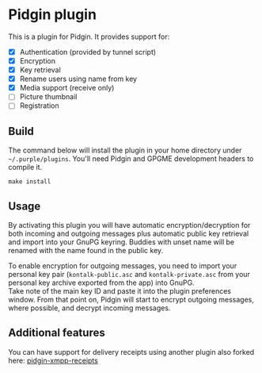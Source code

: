 Pidgin plugin
=============

This is a plugin for Pidgin. It provides support for:

- [x] Authentication (provided by tunnel script)
- [x] Encryption
- [x] Key retrieval
- [x] Rename users using name from key
- [x] Media support (receive only)
- [ ] Picture thumbnail
- [ ] Registration

## Build

The command below will install the plugin in your home directory under
`~/.purple/plugins`. You'll need Pidgin and GPGME development headers to compile it.

```
make install
```


## Usage

By activating this plugin you will have automatic encryption/decryption for
both incoming and outgoing messages plus automatic public key retrieval and
import into your GnuPG keyring. Buddies with unset name will be renamed with
the name found in the public key.

To enable encryption for outgoing messages, you need to import your personal
key pair (`kontalk-public.asc` and `kontalk-private.asc` from your personal key
archive exported from the app) into GnuPG.  
Take note of the main key ID and paste it into the plugin preferences window.
From that point on, Pidgin will start to encrypt outgoing messages, where
possible, and decrypt incoming messages.


## Additional features

You can have support for delivery receipts using another plugin also forked here: [pidgin-xmpp-receipts](//github.com/kontalk/pidgin-xmpp-receipts)
